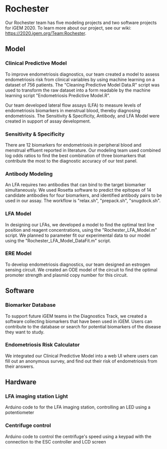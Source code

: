 # Rochester
Our Rochester team has five modeling projects and two software projects for iGEM 2020.
To learn more about our project, see our wiki: https://2020.igem.org/Team:Rochester.

## Model
### Clinical Predictive Model
To improve endometriosis diagnostics, our team created a model to assess endometriosis risk from clinical variables by using machine learning on a dataset of 756 patients. The "Cleaning Predictive Model Data.R" script was used to transform the raw dataset into a form readable by the machine learning script "Endometriosis Predictive Model.R".

Our team developed lateral flow assays (LFA) to measure levels of endometriosis biomarkers in menstrual blood, thereby diagnosing endometriosis. The Sensitivity & Specificity, Antibody, and LFA Model were created in support of assay development.

### Sensitivity & Specificity
There are 12 biomarkers for endometriosis in peripheral blood and menstrual effluent reported in literature. Our modeling team used combined log odds ratios to find the best combination of three biomarkers that contribute the most to the diagnostic accuracy of our test panel.

### Antibody Modeling
An LFA requires two antibodies that can bind to the target biomarker simultaneously. We used Rosetta software to predict the epitopes of 14 candidate antibodies for four biomarkers, and identified antibody pairs to be used in our assay. The workflow is "relax.sh", "prepack.sh", "snugdock.sh".

### LFA Model
In designing our LFAs, we developed a model to find the optimal test line position and reagent concentrations, using the "Rochester_LFA_Model.m" script. We planned to parameter fit our experimental data to our model using the "Rochester_LFA_Model_DataFit.m" script.

### ERE Model
To develop endometriosis diagnostics, our team designed an estrogen sensing circuit. We created an ODE model of the circuit to find the optimal promoter strength and plasmid copy number for this circuit.

## Software
### Biomarker Database
To support future iGEM teams in the Diagnostics Track, we created a software collecting biomarkers that have been used in iGEM. Users can contribute to the database or search for potential biomarkers of the disease they want to study.

### Endometriosis Risk Calculator
We integrated our Clinical Predictive Model into a web UI where users can fill out an anonymous survey, and find out their risk of endometriosis from their answers.

## Hardware
### LFA imaging station Light
Arduino code to for the LFA imaging station, controlling an LED using a potentiometer

### Centrifuge control
Arduino code to control the centrifuge's speed using a keypad with the connection to the ESC controller and LCD screen 

